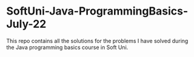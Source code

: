# SoftUni-Java-ProgrammingBasics-July-22
This repo contains all the solutions for the problems I have solved during the Java programming basics course in Soft Uni. 

